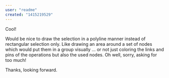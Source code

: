 ```yaml
---
user: "readme"
created: "1415219529"
---
```


Cool!

Would be nice to draw the selection in a polyline manner instead of rectangular selection only. Like drawing an area around a set of nodes which would put them in a group visually ... or not just coloring the links and pins of the operations but also the used nodes.
Oh well, sorry, asking for too much!

Thanks, looking forward.
